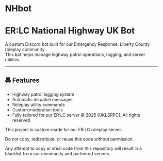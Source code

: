 # NHbot
# ER:LC National Highway UK Bot

A custom Discord bot built for our Emergency Response: Liberty County roleplay community.  
This bot helps manage highway patrol operations, logging, and server utilities.

---

## 🚔 Features
- Highway patrol logging system  
- Automatic dispatch messages  
- Roleplay utility commands  
- Custom moderation tools  
- Fully tailored for our ER:LC server
© 2025 [UKLSRPC]. All rights reserved.

This project is custom-made for our ER:LC roleplay server.

Do not copy, redistribute, or reuse this code without permission.

Any attempt to copy or steal code from this repository will result in a blacklist from our community and partnered servers.
